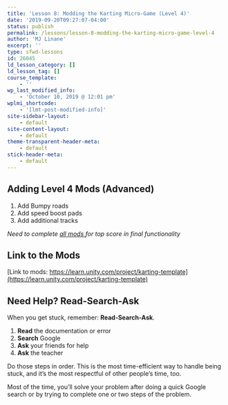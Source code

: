 ```yaml
---
title: 'Lesson 8: Modding the Karting Micro-Game (Level 4)'
date: '2019-09-20T09:27:07-04:00'
status: publish
permalink: /lessons/lesson-8-modding-the-karting-micro-game-level-4
author: 'MJ Linane'
excerpt: ''
type: sfwd-lessons
id: 26045
ld_lesson_category: []
ld_lesson_tag: []
course_template:
    - ''
wp_last_modified_info:
    - 'October 10, 2019 @ 12:01 pm'
wplmi_shortcode:
    - '[lmt-post-modified-info]'
site-sidebar-layout:
    - default
site-content-layout:
    - default
theme-transparent-header-meta:
    - default
stick-header-meta:
    - default
---
```

Adding Level 4 Mods (Advanced)
------------------------------

1. Add Bumpy roads
2. Add speed boost pads
3. Add additional tracks

*Need to complete <span style="text-decoration: underline;">all mods </span>for top score in final functionality*

Link to the Mods
----------------

[Link to mods: https://learn.unity.com/project/karting-template](https://learn.unity.com/project/karting-template)

Need Help? Read-Search-Ask
--------------------------

When you get stuck, remember: **Read-Search-Ask**.

1. **Read** the documentation or error
2. **Search** Google
3. **Ask** your friends for help
4. **Ask** the teacher

Do those steps in order. This is the most time-efficient way to handle being stuck, and it’s the most respectful of other people’s time, too.

Most of the time, you’ll solve your problem after doing a quick Google search or by trying to complete one or two steps of the problem.